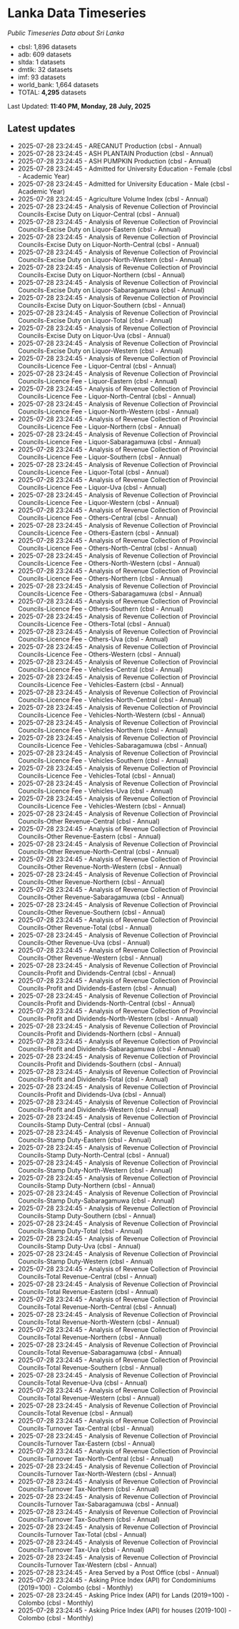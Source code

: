 # Lanka Data Timeseries
*Public Timeseries Data about Sri Lanka*

* cbsl: 1,896 datasets
* adb: 609 datasets
* sltda: 1 datasets
* dmtlk: 32 datasets
* imf: 93 datasets
* world_bank: 1,664 datasets
* TOTAL: **4,295** datasets

Last Updated: **11:40 PM, Monday, 28 July, 2025**

## Latest updates

* 2025-07-28 23:24:45 - ARECANUT Production (cbsl - Annual)
* 2025-07-28 23:24:45 - ASH PLANTAIN Production (cbsl - Annual)
* 2025-07-28 23:24:45 - ASH PUMPKIN Production (cbsl - Annual)
* 2025-07-28 23:24:45 - Admitted for University Education - Female (cbsl - Academic Year)
* 2025-07-28 23:24:45 - Admitted for University Education - Male (cbsl - Academic Year)
* 2025-07-28 23:24:45 - Agriculture Volume Index (cbsl - Annual)
* 2025-07-28 23:24:45 - Analysis of Revenue Collection of Provincial Councils-Excise Duty on Liquor-Central (cbsl - Annual)
* 2025-07-28 23:24:45 - Analysis of Revenue Collection of Provincial Councils-Excise Duty on Liquor-Eastern (cbsl - Annual)
* 2025-07-28 23:24:45 - Analysis of Revenue Collection of Provincial Councils-Excise Duty on Liquor-North-Central (cbsl - Annual)
* 2025-07-28 23:24:45 - Analysis of Revenue Collection of Provincial Councils-Excise Duty on Liquor-North-Western (cbsl - Annual)
* 2025-07-28 23:24:45 - Analysis of Revenue Collection of Provincial Councils-Excise Duty on Liquor-Northern (cbsl - Annual)
* 2025-07-28 23:24:45 - Analysis of Revenue Collection of Provincial Councils-Excise Duty on Liquor-Sabaragamuwa (cbsl - Annual)
* 2025-07-28 23:24:45 - Analysis of Revenue Collection of Provincial Councils-Excise Duty on Liquor-Southern (cbsl - Annual)
* 2025-07-28 23:24:45 - Analysis of Revenue Collection of Provincial Councils-Excise Duty on Liquor-Total (cbsl - Annual)
* 2025-07-28 23:24:45 - Analysis of Revenue Collection of Provincial Councils-Excise Duty on Liquor-Uva (cbsl - Annual)
* 2025-07-28 23:24:45 - Analysis of Revenue Collection of Provincial Councils-Excise Duty on Liquor-Western (cbsl - Annual)
* 2025-07-28 23:24:45 - Analysis of Revenue Collection of Provincial Councils-Licence Fee - Liquor-Central (cbsl - Annual)
* 2025-07-28 23:24:45 - Analysis of Revenue Collection of Provincial Councils-Licence Fee - Liquor-Eastern (cbsl - Annual)
* 2025-07-28 23:24:45 - Analysis of Revenue Collection of Provincial Councils-Licence Fee - Liquor-North-Central (cbsl - Annual)
* 2025-07-28 23:24:45 - Analysis of Revenue Collection of Provincial Councils-Licence Fee - Liquor-North-Western (cbsl - Annual)
* 2025-07-28 23:24:45 - Analysis of Revenue Collection of Provincial Councils-Licence Fee - Liquor-Northern (cbsl - Annual)
* 2025-07-28 23:24:45 - Analysis of Revenue Collection of Provincial Councils-Licence Fee - Liquor-Sabaragamuwa (cbsl - Annual)
* 2025-07-28 23:24:45 - Analysis of Revenue Collection of Provincial Councils-Licence Fee - Liquor-Southern (cbsl - Annual)
* 2025-07-28 23:24:45 - Analysis of Revenue Collection of Provincial Councils-Licence Fee - Liquor-Total (cbsl - Annual)
* 2025-07-28 23:24:45 - Analysis of Revenue Collection of Provincial Councils-Licence Fee - Liquor-Uva (cbsl - Annual)
* 2025-07-28 23:24:45 - Analysis of Revenue Collection of Provincial Councils-Licence Fee - Liquor-Western (cbsl - Annual)
* 2025-07-28 23:24:45 - Analysis of Revenue Collection of Provincial Councils-Licence Fee - Others-Central (cbsl - Annual)
* 2025-07-28 23:24:45 - Analysis of Revenue Collection of Provincial Councils-Licence Fee - Others-Eastern (cbsl - Annual)
* 2025-07-28 23:24:45 - Analysis of Revenue Collection of Provincial Councils-Licence Fee - Others-North-Central (cbsl - Annual)
* 2025-07-28 23:24:45 - Analysis of Revenue Collection of Provincial Councils-Licence Fee - Others-North-Western (cbsl - Annual)
* 2025-07-28 23:24:45 - Analysis of Revenue Collection of Provincial Councils-Licence Fee - Others-Northern (cbsl - Annual)
* 2025-07-28 23:24:45 - Analysis of Revenue Collection of Provincial Councils-Licence Fee - Others-Sabaragamuwa (cbsl - Annual)
* 2025-07-28 23:24:45 - Analysis of Revenue Collection of Provincial Councils-Licence Fee - Others-Southern (cbsl - Annual)
* 2025-07-28 23:24:45 - Analysis of Revenue Collection of Provincial Councils-Licence Fee - Others-Total (cbsl - Annual)
* 2025-07-28 23:24:45 - Analysis of Revenue Collection of Provincial Councils-Licence Fee - Others-Uva (cbsl - Annual)
* 2025-07-28 23:24:45 - Analysis of Revenue Collection of Provincial Councils-Licence Fee - Others-Western (cbsl - Annual)
* 2025-07-28 23:24:45 - Analysis of Revenue Collection of Provincial Councils-Licence Fee - Vehicles-Central (cbsl - Annual)
* 2025-07-28 23:24:45 - Analysis of Revenue Collection of Provincial Councils-Licence Fee - Vehicles-Eastern (cbsl - Annual)
* 2025-07-28 23:24:45 - Analysis of Revenue Collection of Provincial Councils-Licence Fee - Vehicles-North-Central (cbsl - Annual)
* 2025-07-28 23:24:45 - Analysis of Revenue Collection of Provincial Councils-Licence Fee - Vehicles-North-Western (cbsl - Annual)
* 2025-07-28 23:24:45 - Analysis of Revenue Collection of Provincial Councils-Licence Fee - Vehicles-Northern (cbsl - Annual)
* 2025-07-28 23:24:45 - Analysis of Revenue Collection of Provincial Councils-Licence Fee - Vehicles-Sabaragamuwa (cbsl - Annual)
* 2025-07-28 23:24:45 - Analysis of Revenue Collection of Provincial Councils-Licence Fee - Vehicles-Southern (cbsl - Annual)
* 2025-07-28 23:24:45 - Analysis of Revenue Collection of Provincial Councils-Licence Fee - Vehicles-Total (cbsl - Annual)
* 2025-07-28 23:24:45 - Analysis of Revenue Collection of Provincial Councils-Licence Fee - Vehicles-Uva (cbsl - Annual)
* 2025-07-28 23:24:45 - Analysis of Revenue Collection of Provincial Councils-Licence Fee - Vehicles-Western (cbsl - Annual)
* 2025-07-28 23:24:45 - Analysis of Revenue Collection of Provincial Councils-Other Revenue-Central (cbsl - Annual)
* 2025-07-28 23:24:45 - Analysis of Revenue Collection of Provincial Councils-Other Revenue-Eastern (cbsl - Annual)
* 2025-07-28 23:24:45 - Analysis of Revenue Collection of Provincial Councils-Other Revenue-North-Central (cbsl - Annual)
* 2025-07-28 23:24:45 - Analysis of Revenue Collection of Provincial Councils-Other Revenue-North-Western (cbsl - Annual)
* 2025-07-28 23:24:45 - Analysis of Revenue Collection of Provincial Councils-Other Revenue-Northern (cbsl - Annual)
* 2025-07-28 23:24:45 - Analysis of Revenue Collection of Provincial Councils-Other Revenue-Sabaragamuwa (cbsl - Annual)
* 2025-07-28 23:24:45 - Analysis of Revenue Collection of Provincial Councils-Other Revenue-Southern (cbsl - Annual)
* 2025-07-28 23:24:45 - Analysis of Revenue Collection of Provincial Councils-Other Revenue-Total (cbsl - Annual)
* 2025-07-28 23:24:45 - Analysis of Revenue Collection of Provincial Councils-Other Revenue-Uva (cbsl - Annual)
* 2025-07-28 23:24:45 - Analysis of Revenue Collection of Provincial Councils-Other Revenue-Western (cbsl - Annual)
* 2025-07-28 23:24:45 - Analysis of Revenue Collection of Provincial Councils-Profit and Dividends-Central (cbsl - Annual)
* 2025-07-28 23:24:45 - Analysis of Revenue Collection of Provincial Councils-Profit and Dividends-Eastern (cbsl - Annual)
* 2025-07-28 23:24:45 - Analysis of Revenue Collection of Provincial Councils-Profit and Dividends-North-Central (cbsl - Annual)
* 2025-07-28 23:24:45 - Analysis of Revenue Collection of Provincial Councils-Profit and Dividends-North-Western (cbsl - Annual)
* 2025-07-28 23:24:45 - Analysis of Revenue Collection of Provincial Councils-Profit and Dividends-Northern (cbsl - Annual)
* 2025-07-28 23:24:45 - Analysis of Revenue Collection of Provincial Councils-Profit and Dividends-Sabaragamuwa (cbsl - Annual)
* 2025-07-28 23:24:45 - Analysis of Revenue Collection of Provincial Councils-Profit and Dividends-Southern (cbsl - Annual)
* 2025-07-28 23:24:45 - Analysis of Revenue Collection of Provincial Councils-Profit and Dividends-Total (cbsl - Annual)
* 2025-07-28 23:24:45 - Analysis of Revenue Collection of Provincial Councils-Profit and Dividends-Uva (cbsl - Annual)
* 2025-07-28 23:24:45 - Analysis of Revenue Collection of Provincial Councils-Profit and Dividends-Western (cbsl - Annual)
* 2025-07-28 23:24:45 - Analysis of Revenue Collection of Provincial Councils-Stamp Duty-Central (cbsl - Annual)
* 2025-07-28 23:24:45 - Analysis of Revenue Collection of Provincial Councils-Stamp Duty-Eastern (cbsl - Annual)
* 2025-07-28 23:24:45 - Analysis of Revenue Collection of Provincial Councils-Stamp Duty-North-Central (cbsl - Annual)
* 2025-07-28 23:24:45 - Analysis of Revenue Collection of Provincial Councils-Stamp Duty-North-Western (cbsl - Annual)
* 2025-07-28 23:24:45 - Analysis of Revenue Collection of Provincial Councils-Stamp Duty-Northern (cbsl - Annual)
* 2025-07-28 23:24:45 - Analysis of Revenue Collection of Provincial Councils-Stamp Duty-Sabaragamuwa (cbsl - Annual)
* 2025-07-28 23:24:45 - Analysis of Revenue Collection of Provincial Councils-Stamp Duty-Southern (cbsl - Annual)
* 2025-07-28 23:24:45 - Analysis of Revenue Collection of Provincial Councils-Stamp Duty-Total (cbsl - Annual)
* 2025-07-28 23:24:45 - Analysis of Revenue Collection of Provincial Councils-Stamp Duty-Uva (cbsl - Annual)
* 2025-07-28 23:24:45 - Analysis of Revenue Collection of Provincial Councils-Stamp Duty-Western (cbsl - Annual)
* 2025-07-28 23:24:45 - Analysis of Revenue Collection of Provincial Councils-Total Revenue-Central (cbsl - Annual)
* 2025-07-28 23:24:45 - Analysis of Revenue Collection of Provincial Councils-Total Revenue-Eastern (cbsl - Annual)
* 2025-07-28 23:24:45 - Analysis of Revenue Collection of Provincial Councils-Total Revenue-North-Central (cbsl - Annual)
* 2025-07-28 23:24:45 - Analysis of Revenue Collection of Provincial Councils-Total Revenue-North-Western (cbsl - Annual)
* 2025-07-28 23:24:45 - Analysis of Revenue Collection of Provincial Councils-Total Revenue-Northern (cbsl - Annual)
* 2025-07-28 23:24:45 - Analysis of Revenue Collection of Provincial Councils-Total Revenue-Sabaragamuwa (cbsl - Annual)
* 2025-07-28 23:24:45 - Analysis of Revenue Collection of Provincial Councils-Total Revenue-Southern (cbsl - Annual)
* 2025-07-28 23:24:45 - Analysis of Revenue Collection of Provincial Councils-Total Revenue-Uva (cbsl - Annual)
* 2025-07-28 23:24:45 - Analysis of Revenue Collection of Provincial Councils-Total Revenue-Western (cbsl - Annual)
* 2025-07-28 23:24:45 - Analysis of Revenue Collection of Provincial Councils-Total Revenue (cbsl - Annual)
* 2025-07-28 23:24:45 - Analysis of Revenue Collection of Provincial Councils-Turnover Tax-Central (cbsl - Annual)
* 2025-07-28 23:24:45 - Analysis of Revenue Collection of Provincial Councils-Turnover Tax-Eastern (cbsl - Annual)
* 2025-07-28 23:24:45 - Analysis of Revenue Collection of Provincial Councils-Turnover Tax-North-Central (cbsl - Annual)
* 2025-07-28 23:24:45 - Analysis of Revenue Collection of Provincial Councils-Turnover Tax-North-Western (cbsl - Annual)
* 2025-07-28 23:24:45 - Analysis of Revenue Collection of Provincial Councils-Turnover Tax-Northern (cbsl - Annual)
* 2025-07-28 23:24:45 - Analysis of Revenue Collection of Provincial Councils-Turnover Tax-Sabaragamuwa (cbsl - Annual)
* 2025-07-28 23:24:45 - Analysis of Revenue Collection of Provincial Councils-Turnover Tax-Southern (cbsl - Annual)
* 2025-07-28 23:24:45 - Analysis of Revenue Collection of Provincial Councils-Turnover Tax-Total (cbsl - Annual)
* 2025-07-28 23:24:45 - Analysis of Revenue Collection of Provincial Councils-Turnover Tax-Uva (cbsl - Annual)
* 2025-07-28 23:24:45 - Analysis of Revenue Collection of Provincial Councils-Turnover Tax-Western (cbsl - Annual)
* 2025-07-28 23:24:45 - Area Served by a Post Office (cbsl - Annual)
* 2025-07-28 23:24:45 - Asking Price Index (API) for Condominiums (2019=100) - Colombo (cbsl - Monthly)
* 2025-07-28 23:24:45 - Asking Price Index (API) for Lands (2019=100) - Colombo (cbsl - Monthly)
* 2025-07-28 23:24:45 - Asking Price Index (API) for houses (2019-100) - Colombo (cbsl - Monthly)